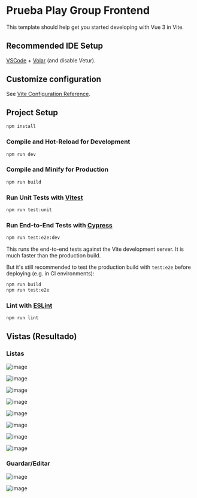 # Prueba Play Group Frontend


This template should help get you started developing with Vue 3 in Vite.

## Recommended IDE Setup

[VSCode](https://code.visualstudio.com/) + [Volar](https://marketplace.visualstudio.com/items?itemName=Vue.volar) (and disable Vetur).

## Customize configuration

See [Vite Configuration Reference](https://vite.dev/config/).

## Project Setup

```sh
npm install
```

### Compile and Hot-Reload for Development

```sh
npm run dev
```

### Compile and Minify for Production

```sh
npm run build
```

### Run Unit Tests with [Vitest](https://vitest.dev/)

```sh
npm run test:unit
```

### Run End-to-End Tests with [Cypress](https://www.cypress.io/)

```sh
npm run test:e2e:dev
```

This runs the end-to-end tests against the Vite development server.
It is much faster than the production build.

But it's still recommended to test the production build with `test:e2e` before deploying (e.g. in CI environments):

```sh
npm run build
npm run test:e2e
```

### Lint with [ESLint](https://eslint.org/)

```sh
npm run lint
```

## Vistas (Resultado)
### Listas
![image](https://github.com/user-attachments/assets/c11f4372-ba50-477e-a2b3-080367280d50)

![image](https://github.com/user-attachments/assets/be520c1d-d48e-4127-a483-49c6542e51d7)

![image](https://github.com/user-attachments/assets/31beff39-1790-410f-8f37-926d88a1352f)

![image](https://github.com/user-attachments/assets/a135c766-bfbd-47f3-b4c6-baf24d9ce571)

![image](https://github.com/user-attachments/assets/d7f4e5ae-5f9e-4793-8e8b-6d7e0e111888)

![image](https://github.com/user-attachments/assets/b29ad7bc-7314-45d8-9962-2118fa597b8f)

![image](https://github.com/user-attachments/assets/b45046ed-e092-437f-a1cb-42993394146e)

![image](https://github.com/user-attachments/assets/a8997f32-01ef-4539-8bb4-cf5a45d1c094)

### Guardar/Editar
![image](https://github.com/user-attachments/assets/5face09b-3496-4bf7-97d0-b7ec2fd4e850)

![image](https://github.com/user-attachments/assets/752cefe7-3b22-493b-b07b-256b19ea8cdb)
